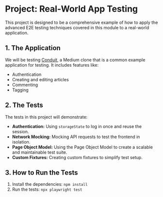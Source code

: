 # Project: Real-World App Testing

This project is designed to be a comprehensive example of how to apply the advanced E2E testing techniques covered in this module to a real-world application.

## 1. The Application

We will be testing [Conduit](https://demo.realworld.io/), a Medium clone that is a common example application for testing. It includes features like:

- Authentication
- Creating and editing articles
- Commenting
- Tagging

## 2. The Tests

The tests in this project will demonstrate:

- **Authentication:** Using `storageState` to log in once and reuse the session.
- **Network Mocking:** Mocking API requests to test the frontend in isolation.
- **Page Object Model:** Using the Page Object Model to create a scalable and maintainable test suite.
- **Custom Fixtures:** Creating custom fixtures to simplify test setup.

## 3. How to Run the Tests

1.  Install the dependencies: `npm install`
2.  Run the tests: `npx playwright test`